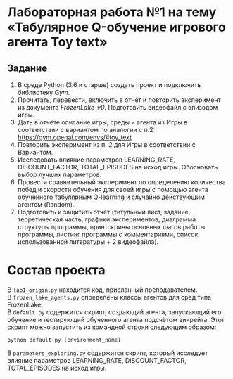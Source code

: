 # Лабораторная работа №1 на тему «Табулярное Q-обучение игрового агента Toy text»

## Задание
1. В среде Python (3.6 и старше) создать проект и подключить библиотеку _Gym_.
2. Прочитать, перевести, включить в отчёт и повторить эксперимент из документа _FrozenLake-v0_. 
Подготовить видеофайл с эпизодом игры.
3. Дать в отчёте описание игры, среды и агента из Игры в соответствии с вариантом по аналогии с п.2:
https://gym.openai.com/envs/#toy_text
4. Повторить эксперимент из п. 2 для Игры в соответствии с Вариантом.
5. Исследовать влияние параметров LEARNING_RATE, DISCOUNT_FACTOR, TOTAL_EPISODES на исход игры. Обосновать выбор лучших
параметров.
6. Провести сравнительный эксперимент по определению количества побед и скорости обучения для своей игры с помощью
агента обученного табулярным Q-learning и случайно действующим агентом (Random).
7. Подготовить и защитить отчёт (титульный лист, задание, теоретическая часть, графики экспериментов, диаграмма
структуры программы, принтскрины основных шагов работы программы, листинг программы с комментариями, список
использованной литературы + 2 видеофайла).

# Состав проекта
В `lab1_origin.py` находится код, присланный преподавателем.  
В `frozen_lake_agents.py` определены классы агентов для сред типа FrozenLake.  
В `default.py` содержится скрипт, создающий агента, запускающий его обучение и тестирующий обученного агента подсчётом
винрейта. Этот скрипт можно запустить из командной строки следующим образом:
```
python default.py [environment_name]
```
В `parameters_exploring.py` содержится скрипт, который исследует влияние параметров LEARNING_RATE, DISCOUNT_FACTOR,
TOTAL_EPISODES на исход игры.
